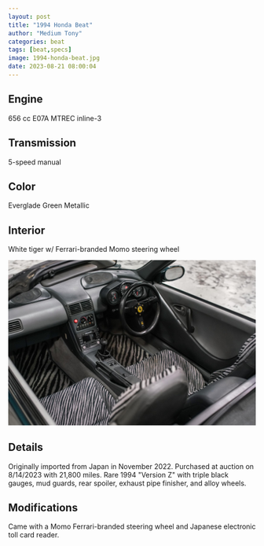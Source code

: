 ```yaml
---
layout: post
title: "1994 Honda Beat"
author: "Medium Tony"
categories: beat
tags: [beat,specs]
image: 1994-honda-beat.jpg
date: 2023-08-21 08:00:04
---
```

## Engine
656 cc E07A MTREC inline-3

## Transmission
5-speed manual

## Color
Everglade Green Metallic

## Interior
White tiger w/ Ferrari-branded Momo steering wheel

![Picture of 1994 Honda Beat interior with black gauges, tiger stripe seats, and Momo steering wheel.](assets/img/1994-honda-beat-interior.jpg)

## Details
Originally imported from Japan in November 2022. Purchased at auction on 8/14/2023 with 21,800 miles. Rare 1994 "Version Z" with triple black gauges, mud guards, rear spoiler, exhaust pipe finisher, and alloy wheels.

## Modifications
Came with a Momo Ferrari-branded steering wheel and Japanese electronic toll card reader.

